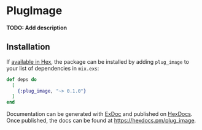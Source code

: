 # PlugImage

**TODO: Add description**

## Installation

If [available in Hex](https://hex.pm/docs/publish), the package can be installed
by adding `plug_image` to your list of dependencies in `mix.exs`:

```elixir
def deps do
  [
    {:plug_image, "~> 0.1.0"}
  ]
end
```

Documentation can be generated with [ExDoc](https://github.com/elixir-lang/ex_doc)
and published on [HexDocs](https://hexdocs.pm). Once published, the docs can
be found at <https://hexdocs.pm/plug_image>.

